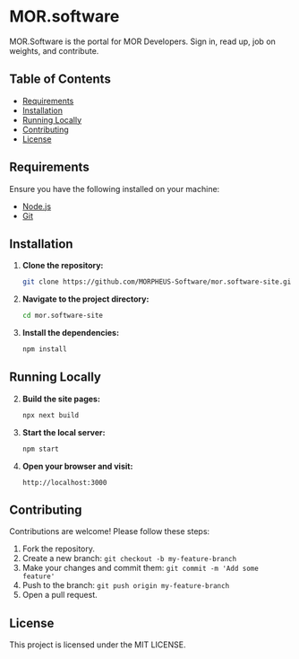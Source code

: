 
# MOR.software


MOR.Software is the portal for MOR Developers.  Sign in, read up, job on weights, and contribute.


## Table of Contents

- [Requirements](#requirements)
- [Installation](#installation)
- [Running Locally](#running-locally)
- [Contributing](#contributing)
- [License](#license)

## Requirements

Ensure you have the following installed on your machine:

- [Node.js](https://nodejs.org/) 
- [Git](https://git-scm.com/)

## Installation

1. **Clone the repository:**

   ```bash
   git clone https://github.com/MORPHEUS-Software/mor.software-site.git
   ```

2. **Navigate to the project directory:**

   ```bash
   cd mor.software-site
   ```

3. **Install the dependencies:**

   ```bash
   npm install
   ```

## Running Locally


2. **Build the site pages:**

   ```bash
   npx next build
   ```


2. **Start the local server:**

   ```bash
   npm start
   ```

3. **Open your browser and visit:**

   ```
   http://localhost:3000
   ```

## Contributing

Contributions are welcome! Please follow these steps:

1. Fork the repository.
2. Create a new branch: `git checkout -b my-feature-branch`
3. Make your changes and commit them: `git commit -m 'Add some feature'`
4. Push to the branch: `git push origin my-feature-branch`
5. Open a pull request.

## License

This project is licensed under the MIT LICENSE.
